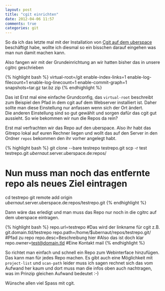 ```yaml
---
layout: post
title: "cgit einrichten"
date: 2012-04-06 11:57
comments: true
categories: git 
---
```

So da ich das letzte mal mit der Installation von [Cgit auf dem uberspace](http://blog.sangyye.de/2012/04/cgit-on-uberspace/) beschäftigt habe, wollte ich diesmal so ein bisschen darauf eingehen was man nun damit machen kann.

<!-- more -->

Also fangen wir mit der Grundeinrichtung an wir hatten bisher das in unsere cgitrc geschrieben

{% highlight bash %}
virtual-root=/git
enable-index-links=1
enable-log-filecount=1
enable-log-linecount=1
enable-commit-graph=1
snapshots=tar.gz tar.bz zip
{% endhighlight %}

Das ist Erst mal eine einfache Grundconfig, das `virtual-root` beschreibt zum Beispiel den Pfad in dem cgit auf dem Webserver installiert ist. Daher sollte man diese Einstellung nur anfassen wenn sich der Ort ändert.   
Die anderen Einstellung sind so gut gewählt und sorgen dafür das cgit gut aussieht. So wie bekommen wir nun die Repos da rein?

Erst mal verfrachten wir das Repo auf den uberspace. Also ihr habt das Gitrepo lokal auf euren Rechner liegen und wollt das auf den Server in den Ordner `repos` bekommen den ihr vorher angelegt habt.

{% highlight bash %}
git clone --bare testrepo testrepo.git
scp -r test testrepo.git $ubernaut.$server.uberspace.de:repos/
# Nun muss man noch das entfernte repo als neues Ziel eintragen
cd testrepo
git remote add origin $ubernaut.$server.uberspace.de:repos/testrepo.git
{% endhighlight %}

Dann wäre das erledigt und man muss das Repo nur noch in die cgitrc auf dem uberspace eintragen.

{% highlight bash %}
repo.url=testrepo #Das wird der linkname für cgit z.B. git.domain.tld/testrepo
repo.path=/home/$ubernaut/repos/testrepo.git/ #Pfad zu repo
repo.desc=Beschreibung hier #Also das ist doch klar
repo.owner=test@domain.tld #Eine Kontakt mail
{% endhighlight %}

So richtet man einfach und schnell ein Repo zum Webinterface hinzufügen. Das kann man für jedes Repo machen.
Es gibt auch eine Möglichkeit mit `project-list` und `scan-path` leider muss ich sagen rechnet sich das vom Aufwand her kaum und dort muss man die infos oben auch nachtragen, was im Prinzip gleichen Aufwand bedeutet :-)

Wünsche allen viel Spass mit cgit.
